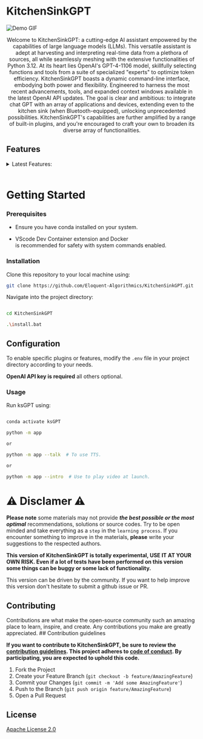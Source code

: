 
# KitchenSinkGPT

![Demo GIF](assets/demo.gif)

<p align="center">
Welcome to KitchenSinkGPT: a cutting-edge AI assistant empowered by the capabilities of large language models (LLMs). This versatile assistant is adept at harvesting and interpreting real-time data from a plethora of sources, all while seamlessly meshing with the extensive functionalities of Python 3.12. At its heart lies OpenAI's GPT-4-1106 model, skillfully selecting functions and tools from a suite of specialized "experts" to optimize token efficiency. KitchenSinkGPT boasts a dynamic command-line interface, embodying both power and flexibility. Engineered to harness the most recent advancements, tools, and expanded context windows available in the latest OpenAI API updates. The goal is clear and ambitious: to integrate chat GPT with an array of applications and devices, extending even to the kitchen sink (when Bluetooth-equipped), unlocking unprecedented possibilities. KitchenSinkGPT's capabilities are further amplified by a range of built-in plugins, and you're encouraged to craft your own to broaden its diverse array of functionalities.
</p>

## Features
<details>
  <summary>Latest Features:</summary>
  
  - **AsyncOpenAI Integration**: 
      - Asynchronous parallel function calling to allow the assistant to complete multiple tool calls in a single request.
      - Leverage the power of GPT-4 for complex inquiries using tools and tool calls.
  
  - **Conversation Memory Management**:
      - Can remember and reference previous inputs and responses in the same session only.
  
  - **Conversation Flow**:
      - Managed flow of conversation by appending user input to memory and ensuring responses are within context limits.
  
  - **Dynamic Function Invocation Based on Tool Responses**:
      - Handles dynamic invocation of functions based on tool call responses.
      - Manages conversation state by appending messages from tool calls.
      - Generates follow-up responses considering tool call results.
  
  - **Environment Cleanup**:
      - Cleans up tools list after processing each request to help manage token usage.
  
  - **Modular Plugin System**:
      - easily install new functions/tools to extend KitchenSinkGPTs' abilities.
      - Plugins load dynamically if enabled via the .env

</details>
<br>

# Getting Started

### Prerequisites

- Ensure you have conda installed on your system.

- VScode Dev Container extension and Docker <br>is recommended for safety with system commands enabled.

### Installation

Clone this repository to your local machine using:

```bash
git clone https://github.com/Eloquent-Algorithmics/KitchenSinkGPT.git
```

Navigate into the project directory:

```bash

cd KitchenSinkGPT

.\install.bat

```

## Configuration

To enable specific plugins or features, modify the `.env` file in your project directory according to your needs.

**OpenAI API key is required** all others optional.


### Usage

Run ksGPT using:

```bash

conda activate ksGPT

python -m app

or

python -m app --talk  # To use TTS.

or

python -m app --intro  # Use to play video at launch.
```

# ⚠️ Disclamer ⚠️
**Please note** some materials may not provide ***the best possible or the most optimal*** recommendations, solutions or source codes. Try to be open minded and take everything as a `step` in the `learning process`. If you encounter something to improve in the materials, **please** write your suggestions to the respected authors.

**This version of KitchenSinkGPT is totally experimental, USE IT AT YOUR OWN RISK. Even if a lot of tests have been performed on this version some things can be buggy or some lack of functionality.**

This version can be driven by the community. If you want to help improve this version don't hesitate to submit a github issue or PR.

## Contributing

Contributions are what make the open-source community such an amazing place to learn, inspire, and create. Any contributions you make are greatly appreciated. ## Contribution guidelines

**If you want to contribute to KitchenSinkGPT, be sure to review the [contribution guidelines](CONTRIBUTING.md). This project adheres to [code of conduct](CODE_OF_CONDUCT.md). By participating, you are expected to uphold this code.**

1. Fork the Project
2. Create your Feature Branch (`git checkout -b feature/AmazingFeature`)
3. Commit your Changes (`git commit -m 'Add some AmazingFeature'`)
4. Push to the Branch (`git push origin feature/AmazingFeature`)
5. Open a Pull Request


## License

[Apache License 2.0](LICENSE)
